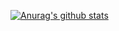 [![Anurag's github stats](https://github-readme-stats.vercel.app/api?username=liy-1994&orgs=d2-projects&show_icons=true&count_private=true)](https://github.com/anuraghazra/github-readme-stats)
